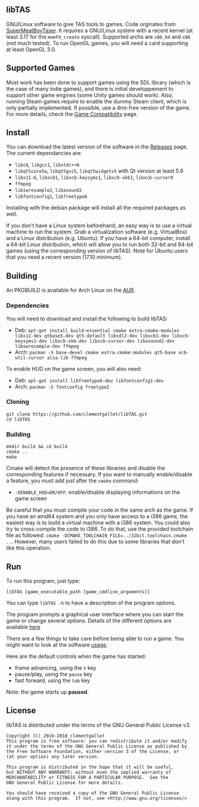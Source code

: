 ## libTAS

GNU/Linux software to give TAS tools to games. Code orginates from [SuperMeatBoyTaser](https://github.com/DeathlyDeep/SuperMeatBoyTaser). It requires a GNU/Linux system with a recent kernel (at least 3.17 for the `memfd_create` syscall). Supported archs are `x86_64` and `x86` (not much tested). To run OpenGL games, you will need a card supporting at least OpenGL 3.0.

## Supported Games

Most work has been done to support games using the SDL library (which is the case of many indie games), and there is initial developpement to support other game engines (some Unity games should work). Also, running Steam games require to enable the dummy Steam client, which is only partially implemented. If possible, use a drm-free version of the game. For more details, check the [Game Compatibility](http://tasvideos.org/EmulatorResources/libTAS/GameCompatibility.html) page.

## Install

You can download the latest version of the software in the [Releases](https://github.com/clementgallet/libTAS/releases) page. The current dependancies are:

* `libc6`, `libgcc1`, `libstdc++6`
* `libqt5core5a`, `libqt5gui5`, `libqt5widgets5` with Qt version at least 5.6
* `libx11-6`, `libxcb1`, `libxcb-keysyms1`, `libxcb-xkb1`, `libxcb-cursor0`
* `ffmpeg`
* `libswresample2`, `libasound2`
* `libfontconfig1`, `libfreetype6`

Installing with the debian package will install all the required packages as well.

If you don't have a Linux system beforehand, an easy way is to use a virtual machine to run the system. Grab a virtualization software (e.g. VirtualBox) and a Linux distribution (e.g. Ubuntu). If you have a 64-bit computer, install a 64-bit Linux distribution, which will allow you to run both 32-bit and 64-bit games (using the corresponding version of libTAS). Note for Ubuntu users that you need a recent version (17.10 minimum).

## Building

An PKGBUILD is available for Arch Linux on the [AUR](https://aur.archlinux.org/packages/libtas/).

### Dependencies

You will need to download and install the following to build libTAS:

* Deb: `apt-get install build-essential cmake extra-cmake-modules libx11-dev qtbase5-dev qt5-default libsdl2-dev libxcb1-dev libxcb-keysyms1-dev libxcb-xkb-dev libxcb-cursor-dev libasound2-dev libswresample-dev ffmpeg`
* Arch: `pacman -S base-devel cmake extra-cmake-modules qt5-base xcb-util-cursor alsa-lib ffmpeg`

To enable HUD on the game screen, you will also need:

* Deb: `apt-get install libfreetype6-dev libfontconfig1-dev`
* Arch: `pacman -S fontconfig freetype2`

### Cloning

    git clone https://github.com/clementgallet/libTAS.git
    cd libTAS

### Building

    mkdir build && cd build
    cmake ..
    make

Cmake will detect the presence of these libraries and disable the corresponding features if necessary.
If you want to manually enable/disable a feature, you must add just after the `cmake` command:

- `-DENABLE_HUD=ON/OFF`: enable/disable displaying informations on the game screen

Be careful that you must compile your code in the same arch as the game. If you have an amd64 system and you only have access to a i386 game, the easiest way is to build a virtual machine with a i386 system. You could also try to cross-compile the code to i386. To do that, use the provided toolchain file as followed: `cmake -DCMAKE_TOOLCHAIN_FILE=../32bit.toolchain.cmake ..`. However, many users failed to do this due to some libraries that don't like this operation.

## Run

To run this program, just type:

    libTAS [game_executable_path [game_cmdline_arguments]]

You can type `libTAS -h` to have a description of the program options.

The program prompts a graphical user interface where you can start the game or change several options. Details of the different options are available [here](http://tasvideos.org/EmulatorResources/libTAS/MenuOptions.html)

There are a few things to take care before being able to run a game. You might want to look at the software [usage](http://tasvideos.org/EmulatorResources/libTAS/Usage.html).

Here are the default controls when the game has started:

- frame advancing, using the `V` key
- pause/play, using the `pause` key
- fast forward, using the `tab` key

Note: the game starts up **paused**.

## License

libTAS is distributed under the terms of the GNU General Public License v3.

    Copyright (C) 2016-2018 clementgallet
    This program is free software: you can redistribute it and/or modify
    it under the terms of the GNU General Public License as published by
    the Free Software Foundation, either version 3 of the License, or
    (at your option) any later version.

    This program is distributed in the hope that it will be useful,
    but WITHOUT ANY WARRANTY; without even the implied warranty of
    MERCHANTABILITY or FITNESS FOR A PARTICULAR PURPOSE.  See the
    GNU General Public License for more details.

    You should have received a copy of the GNU General Public License
    along with this program.  If not, see <http://www.gnu.org/licenses/>
